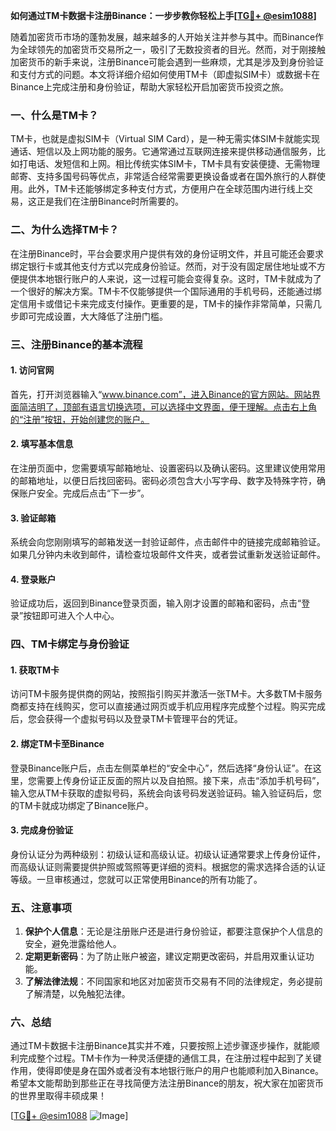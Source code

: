 **如何通过TM卡数据卡注册Binance：一步步教你轻松上手[[TG💪+ @esim1088](https://t.me/s/esim1088)]**

随着加密货币市场的蓬勃发展，越来越多的人开始关注并参与其中。而Binance作为全球领先的加密货币交易所之一，吸引了无数投资者的目光。然而，对于刚接触加密货币的新手来说，注册Binance可能会遇到一些麻烦，尤其是涉及到身份验证和支付方式的问题。本文将详细介绍如何使用TM卡（即虚拟SIM卡）或数据卡在Binance上完成注册和身份验证，帮助大家轻松开启加密货币投资之旅。

### **一、什么是TM卡？**

TM卡，也就是虚拟SIM卡（Virtual SIM Card），是一种无需实体SIM卡就能实现通话、短信以及上网功能的服务。它通常通过互联网连接来提供移动通信服务，比如打电话、发短信和上网。相比传统实体SIM卡，TM卡具有安装便捷、无需物理邮寄、支持多国号码等优点，非常适合经常需要更换设备或者在国外旅行的人群使用。此外，TM卡还能够绑定多种支付方式，方便用户在全球范围内进行线上交易，这正是我们在注册Binance时所需要的。

### **二、为什么选择TM卡？**

在注册Binance时，平台会要求用户提供有效的身份证明文件，并且可能还会要求绑定银行卡或其他支付方式以完成身份验证。然而，对于没有固定居住地址或不方便提供本地银行账户的人来说，这一过程可能会变得复杂。这时，TM卡就成为了一个很好的解决方案。TM卡不仅能够提供一个国际通用的手机号码，还能通过绑定信用卡或借记卡来完成支付操作。更重要的是，TM卡的操作非常简单，只需几步即可完成设置，大大降低了注册门槛。

### **三、注册Binance的基本流程**

#### **1. 访问官网**
首先，打开浏览器输入“www.binance.com”，进入Binance的官方网站。网站界面简洁明了，顶部有语言切换选项，可以选择中文界面，便于理解。点击右上角的“注册”按钮，开始创建您的账户。

#### **2. 填写基本信息**
在注册页面中，您需要填写邮箱地址、设置密码以及确认密码。这里建议使用常用的邮箱地址，以便日后找回密码。密码必须包含大小写字母、数字及特殊字符，确保账户安全。完成后点击“下一步”。

#### **3. 验证邮箱**
系统会向您刚刚填写的邮箱发送一封验证邮件，点击邮件中的链接完成邮箱验证。如果几分钟内未收到邮件，请检查垃圾邮件文件夹，或者尝试重新发送验证邮件。

#### **4. 登录账户**
验证成功后，返回到Binance登录页面，输入刚才设置的邮箱和密码，点击“登录”按钮即可进入个人中心。

### **四、TM卡绑定与身份验证**

#### **1. 获取TM卡**
访问TM卡服务提供商的网站，按照指引购买并激活一张TM卡。大多数TM卡服务商都支持在线购买，您可以直接通过网页或手机应用程序完成整个过程。购买完成后，您会获得一个虚拟号码以及登录TM卡管理平台的凭证。

#### **2. 绑定TM卡至Binance**
登录Binance账户后，点击左侧菜单栏的“安全中心”，然后选择“身份认证”。在这里，您需要上传身份证正反面的照片以及自拍照。接下来，点击“添加手机号码”，输入您从TM卡获取的虚拟号码，系统会向该号码发送验证码。输入验证码后，您的TM卡就成功绑定了Binance账户。

#### **3. 完成身份验证**
身份认证分为两种级别：初级认证和高级认证。初级认证通常要求上传身份证件，而高级认证则需要提供护照或驾照等更详细的资料。根据您的需求选择合适的认证等级。一旦审核通过，您就可以正常使用Binance的所有功能了。

### **五、注意事项**

1. **保护个人信息**：无论是注册账户还是进行身份验证，都要注意保护个人信息的安全，避免泄露给他人。
2. **定期更新密码**：为了防止账户被盗，建议定期更改密码，并启用双重认证功能。
3. **了解法律法规**：不同国家和地区对加密货币交易有不同的法律规定，务必提前了解清楚，以免触犯法律。

### **六、总结**

通过TM卡数据卡注册Binance其实并不难，只要按照上述步骤逐步操作，就能顺利完成整个过程。TM卡作为一种灵活便捷的通信工具，在注册过程中起到了关键作用，使得即使是身在国外或者没有本地银行账户的用户也能顺利加入Binance。希望本文能帮助到那些正在寻找简便方法注册Binance的朋友，祝大家在加密货币的世界里取得丰硕成果！

[[TG💪+ @esim1088](https://t.me/s/esim1088) ![Image](https://i.postimg.cc/4NQfJmqS/Snipaste-2025-05-13-00-14-12.png)]